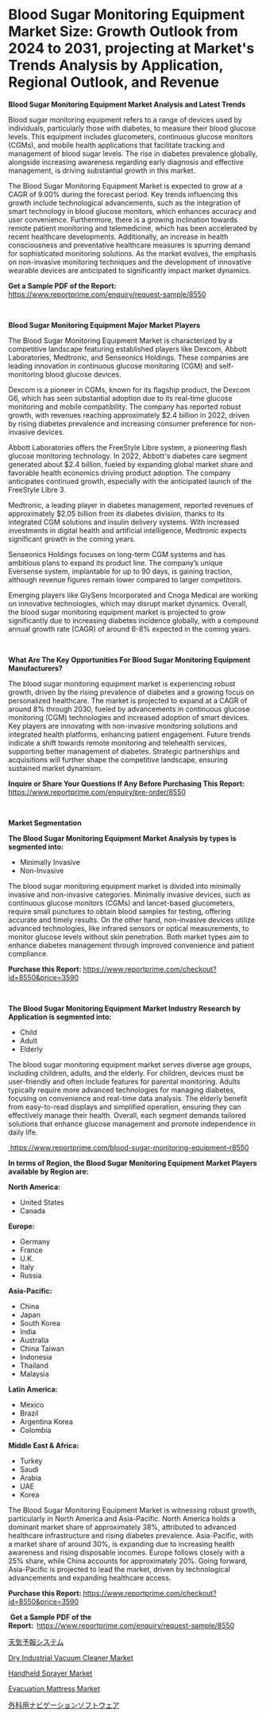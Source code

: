 <p><h1>Blood Sugar Monitoring Equipment Market Size: Growth Outlook from 2024 to 2031, projecting at Market's Trends Analysis by Application, Regional Outlook, and Revenue</h1></p><p><strong>Blood Sugar Monitoring Equipment Market Analysis and Latest Trends</strong></p>
<p><p>Blood sugar monitoring equipment refers to a range of devices used by individuals, particularly those with diabetes, to measure their blood glucose levels. This equipment includes glucometers, continuous glucose monitors (CGMs), and mobile health applications that facilitate tracking and management of blood sugar levels. The rise in diabetes prevalence globally, alongside increasing awareness regarding early diagnosis and effective management, is driving substantial growth in this market.</p><p>The Blood Sugar Monitoring Equipment Market is expected to grow at a CAGR of 9.00% during the forecast period. Key trends influencing this growth include technological advancements, such as the integration of smart technology in blood glucose monitors, which enhances accuracy and user convenience. Furthermore, there is a growing inclination towards remote patient monitoring and telemedicine, which has been accelerated by recent healthcare developments. Additionally, an increase in health consciousness and preventative healthcare measures is spurring demand for sophisticated monitoring solutions. As the market evolves, the emphasis on non-invasive monitoring techniques and the development of innovative wearable devices are anticipated to significantly impact market dynamics.</p></p>
<p><strong>Get a Sample PDF of the Report:&nbsp;</strong> <a href="https://www.reportprime.com/enquiry/request-sample/8550">https://www.reportprime.com/enquiry/request-sample/8550</a></p>
<p>&nbsp;</p>
<p><strong>Blood Sugar Monitoring Equipment Major Market Players</strong></p>
<p><p>The Blood Sugar Monitoring Equipment Market is characterized by a competitive landscape featuring established players like Dexcom, Abbott Laboratories, Medtronic, and Senseonics Holdings. These companies are leading innovation in continuous glucose monitoring (CGM) and self-monitoring blood glucose devices.</p><p>Dexcom is a pioneer in CGMs, known for its flagship product, the Dexcom G6, which has seen substantial adoption due to its real-time glucose monitoring and mobile compatibility. The company has reported robust growth, with revenues reaching approximately $2.4 billion in 2022, driven by rising diabetes prevalence and increasing consumer preference for non-invasive devices.</p><p>Abbott Laboratories offers the FreeStyle Libre system, a pioneering flash glucose monitoring technology. In 2022, Abbott's diabetes care segment generated about $2.4 billion, fueled by expanding global market share and favorable health economics driving product adoption. The company anticipates continued growth, especially with the anticipated launch of the FreeStyle Libre 3.</p><p>Medtronic, a leading player in diabetes management, reported revenues of approximately $2.05 billion from its diabetes division, thanks to its integrated CGM solutions and insulin delivery systems. With increased investments in digital health and artificial intelligence, Medtronic expects significant growth in the coming years.</p><p>Senseonics Holdings focuses on long-term CGM systems and has ambitious plans to expand its product line. The company’s unique Eversense system, implantable for up to 90 days, is gaining traction, although revenue figures remain lower compared to larger competitors.</p><p>Emerging players like GlySens Incorporated and Cnoga Medical are working on innovative technologies, which may disrupt market dynamics. Overall, the blood sugar monitoring equipment market is projected to grow significantly due to increasing diabetes incidence globally, with a compound annual growth rate (CAGR) of around 6-8% expected in the coming years.</p></p>
<p>&nbsp;</p>
<p><strong>What Are The Key Opportunities For Blood Sugar Monitoring Equipment Manufacturers?</strong></p>
<p><p>The blood sugar monitoring equipment market is experiencing robust growth, driven by the rising prevalence of diabetes and a growing focus on personalized healthcare. The market is projected to expand at a CAGR of around 8% through 2030, fueled by advancements in continuous glucose monitoring (CGM) technologies and increased adoption of smart devices. Key players are innovating with non-invasive monitoring solutions and integrated health platforms, enhancing patient engagement. Future trends indicate a shift towards remote monitoring and telehealth services, supporting better management of diabetes. Strategic partnerships and acquisitions will further shape the competitive landscape, ensuring sustained market dynamism.</p></p>
<p><strong>Inquire or Share Your Questions If Any Before Purchasing This Report:</strong> <a href="https://www.reportprime.com/enquiry/pre-order/8550">https://www.reportprime.com/enquiry/pre-order/8550</a></p>
<p>&nbsp;</p>
<p><strong>Market Segmentation</strong></p>
<p><strong>The Blood Sugar Monitoring Equipment Market Analysis by types is segmented into:</strong></p>
<p><ul><li>Minimally Invasive</li><li>Non-Invasive</li></ul></p>
<p><p>The blood sugar monitoring equipment market is divided into minimally invasive and non-invasive categories. Minimally invasive devices, such as continuous glucose monitors (CGMs) and lancet-based glucometers, require small punctures to obtain blood samples for testing, offering accurate and timely results. On the other hand, non-invasive devices utilize advanced technologies, like infrared sensors or optical measurements, to monitor glucose levels without skin penetration. Both market types aim to enhance diabetes management through improved convenience and patient compliance.</p></p>
<p><strong>Purchase this Report:&nbsp;</strong><a href="https://www.reportprime.com/checkout?id=8550&price=3590">https://www.reportprime.com/checkout?id=8550&price=3590</a></p>
<p>&nbsp;</p>
<p><strong>The Blood Sugar Monitoring Equipment Market Industry Research by Application is segmented into:</strong></p>
<p><ul><li>Child</li><li>Adult</li><li>Elderly</li></ul></p>
<p><p>The blood sugar monitoring equipment market serves diverse age groups, including children, adults, and the elderly. For children, devices must be user-friendly and often include features for parental monitoring. Adults typically require more advanced technologies for managing diabetes, focusing on convenience and real-time data analysis. The elderly benefit from easy-to-read displays and simplified operation, ensuring they can effectively manage their health. Overall, each segment demands tailored solutions that enhance glucose management and promote independence in daily life.</p></p>
<p><a href="https://www.reportprime.com/blood-sugar-monitoring-equipment-r8550">&nbsp;https://www.reportprime.com/blood-sugar-monitoring-equipment-r8550</a></p>
<p><strong>In terms of Region, the Blood Sugar Monitoring Equipment Market Players available by Region are:</strong></p>
<p>
    <p> <strong> North America: </strong>
        <ul>
            <li>United States</li>
            <li>Canada</li>
        </ul>
        </p> 
    <p> <strong> Europe: </strong>
        <ul>
            <li>Germany</li>
            <li>France</li>
            <li>U.K.</li>
            <li>Italy</li>
            <li>Russia</li>
        </ul>
        </p> 
    <p> <strong> Asia-Pacific: </strong>
        <ul>
            <li>China</li>
            <li>Japan</li>
            <li>South Korea</li>
            <li>India</li>
            <li>Australia</li>
            <li>China Taiwan</li>
            <li>Indonesia</li>
            <li>Thailand</li>
            <li>Malaysia</li>
        </ul>
        </p> 
    <p> <strong> Latin America: </strong>
        <ul>
            <li>Mexico</li>
            <li>Brazil</li>
            <li>Argentina Korea</li>
            <li>Colombia</li>
        </ul>
        </p> 
    <p> <strong> Middle East & Africa: </strong>
        <ul>
            <li>Turkey</li>
            <li>Saudi</li>
            <li>Arabia</li>
            <li>UAE</li>
            <li>Korea</li>
        </ul>
    </p>
    </p>
<p><p>The Blood Sugar Monitoring Equipment Market is witnessing robust growth, particularly in North America and Asia-Pacific. North America holds a dominant market share of approximately 38%, attributed to advanced healthcare infrastructure and rising diabetes prevalence. Asia-Pacific, with a market share of around 30%, is expanding due to increasing health awareness and rising disposable incomes. Europe follows closely with a 25% share, while China accounts for approximately 20%. Going forward, Asia-Pacific is projected to lead the market, driven by technological advancements and expanding healthcare access.</p></p>
<p><strong>Purchase this Report: </strong><a href="https://www.reportprime.com/checkout?id=8550&price=3590">https://www.reportprime.com/checkout?id=8550&price=3590</a></p>
<p>&nbsp;<strong>Get a Sample PDF of the Report:&nbsp;&nbsp;</strong><a href="https://www.reportprime.com/enquiry/request-sample/8550">https://www.reportprime.com/enquiry/request-sample/8550</a></p>
<p><strong></strong></p>
<p><p><a href="https://medium.com/@leigh4852023/weather-forecast-system-market-%E3%81%AE%E3%82%B0%E3%83%AD%E3%83%BC%E3%83%90%E3%83%AB%E5%B8%82%E5%A0%B4%E6%A6%82%E8%A6%81%E3%81%AF-%E4%B8%96%E7%95%8C%E3%81%8A%E3%82%88%E3%81%B3%E4%B8%BB%E8%A6%81%E5%B8%82%E5%A0%B4%E3%81%AB%E3%81%8A%E3%81%91%E3%82%8B%E6%A5%AD%E7%95%8C%E3%81%AB%E5%BD%B1%E9%9F%BF%E3%82%92%E4%B8%8E%E3%81%88%E3%82%8B%E4%B8%BB%E8%A6%81%E3%81%AA%E3%83%88%E3%83%AC%E3%83%B3%E3%83%89%E3%81%AB%E3%81%A4%E3%81%84%E3%81%A6-%E7%8B%AC%E8%87%AA%E3%81%AE%E8%A6%96%E7%82%B9%E3%82%92%E6%8F%90%E4%BE%9B%E3%81%97%E3%81%BE%E3%81%99-573c0e3a476b">天気予報システム</a></p><p><a href="https://www.linkedin.com/pulse/strategic-roadmap-success-global-dry-industrial-vacuum-4pxve?trackingId=B10To07BR9Gt3mnNDVv%2Fgg%3D%3D">Dry Industrial Vacuum Cleaner Market</a></p><p><a href="https://www.linkedin.com/pulse/handheld-sprayer-market-size-share-trends-analysis-report-1xsoe?trackingId=O7k5pRvzR6au0ElkdfG7og%3D%3D">Handheld Sprayer Market</a></p><p><a href="https://github.com/wwwkeltoum/Market-Research-Report-List-4/blob/main/evacuation-mattress-market.md">Evacuation Mattress Market</a></p><p><a href="https://medium.com/@qyzhmeiu47/surgical-navigation-software-market-%E3%81%AF-%E3%82%B3%E3%82%B9%E3%83%88%E7%AE%A1%E7%90%86%E3%81%A8%E5%8A%B9%E7%8E%87%E5%90%91%E4%B8%8A%E3%82%92%E5%84%AA%E5%85%88%E3%81%97%E3%81%BE%E3%81%99-%E3%81%95%E3%82%89%E3%81%AB-%E5%A0%B1%E5%91%8A%E6%9B%B8%E3%81%AF%E5%B8%82%E5%A0%B4%E3%81%AE%E9%9C%80%E8%A6%81%E9%9D%A2%E3%81%A8%E4%BE%9B%E7%B5%A6%E9%9D%A2%E3%81%AE%E4%B8%A1%E6%96%B9%E3%82%92%E3%82%AB%E3%83%90%E3%83%BC%E3%81%97%E3%81%A6%E3%81%84%E3%81%BE%E3%81%99-surgical-4d33688215c1">外科用ナビゲーションソフトウェア</a></p></p>
